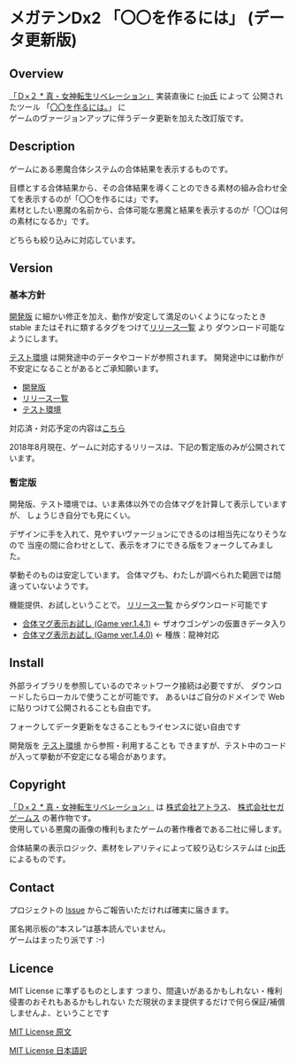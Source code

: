 メガテンDx2 「〇〇を作るには」 (データ更新版)
====
[r-jp氏]: https://github.com/r-jp/
[Game]: https://d2-megaten-l.sega.jp/

## Overview
[「Ｄ×２ * 真・女神転生リベレーション」][Game] 実装直後に [r-jp氏] によって
公開されたツール
「[〇〇を作るには。](https://r-jp.github.io/d2/)」 に  
ゲームのヴァージョンアップに伴うデータ更新を加えた改訂版です。

## Description
ゲームにある悪魔合体システムの合体結果を表示するものです。

目標とする合体結果から、その合体結果を導くことのできる素材の組み合わせ全てを表示するのが「〇〇を作るには」です。  
素材としたい悪魔の名前から、合体可能な悪魔と結果を表示するのが「〇〇は何の素材になるか」です。

どちらも絞り込みに対応しています。

## Version
[開発版]: https://github.com/yaemon/d2
[テスト環境]: https://yaemon.github.io/d2/
[リリース一覧]: https://github.com/yaemon/d2/releases
[合体マグ表示お試し (Game ver.1.4.0)]: https://github.com/yaemon/d2/releases/tag/PriceOnOFF-GameVer_1.4.0_fix
[合体マグ表示お試し (Game ver.1.4.1)]: https://github.com/yaemon/d2/releases/tag/POO-Game141-pre02
### 基本方針
[開発版] に細かい修正を加え、動作が安定して満足のいくようになったとき  
stable またはそれに類するタグをつけて[リリース一覧] より
ダウンロード可能なようにします。

[テスト環境] は開発途中のデータやコードが参照されます。
開発途中には動作が不安定になることがあるとご承知願います。

* [開発版]
* [リリース一覧]
* [テスト環境]

対応済・対応予定の内容は[こちら](https://github.com/yaemon/d2/wiki/Known-Issues)

2018年8月現在、ゲームに対応するリリースは、下記の暫定版のみが公開されています。

### 暫定版
開発版、テスト環境では、いま素体以外での合体マグを計算して表示していますが、
しょうじき自分でも見にくい。

デザインに手を入れて、見やすいヴァージョンにできるのは相当先になりそうなので
当座の間に合わせとして、表示をオフにできる版をフォークしてみました。

挙動そのものは安定しています。
合体マグも、わたしが調べられた範囲では間違っていないようです。

機能提供、お試しということで。
[リリース一覧] からダウンロード可能です

* [合体マグ表示お試し (Game ver.1.4.1)] ← ザオウゴンゲンの仮置きデータ入り
* [合体マグ表示お試し (Game ver.1.4.0)] ← 種族：龍神対応

## Install
外部ライブラリを参照しているのでネットワーク接続は必要ですが、
ダウンロードしたらローカルで使うことが可能です。
あるいはご自分のドメインで Web に貼りつけて公開されることも自由です。

フォークしてデータ更新をなさることもライセンスに従い自由です

開発版を [テスト環境](https://yaemon.github.io/d2/) から参照・利用することも
できますが、テスト中のコードが入って挙動が不安定になる場合があります。

## Copyright
[「Ｄ×２ * 真・女神転生リベレーション」][Game] は
[株式会社アトラス](https://www.atlus.co.jp/)、
[株式会社セガゲームス](https://sega-games.co.jp/) の著作物です。  
使用している悪魔の画像の権利もまたゲームの著作権者である二社に帰します。

合体結果の表示ロジック、素材をレアリティによって絞り込むシステムは
[r-jp氏]によるものです。

## Contact
プロジェクトの [Issue](https://github.com/yaemon/d2/issues)
からご報告いただければ確実に届きます。

匿名掲示板の<q>本スレ</q>は基本読んでいません。  
ゲームはまったり派です :-)

## Licence
MIT License に準ずるものとします
つまり、間違いがあるかもしれない・権利侵害のおそれもあるかもしれない
ただ現状のまま提供するだけで何ら保証/補償しませんよ、ということです  

[MIT License 原文](https://opensource.org/licenses/mit-license.php)  

[MIT License 日本語訳](https://ja.osdn.net/projects/opensource/wiki/licenses%2FMIT_license)

